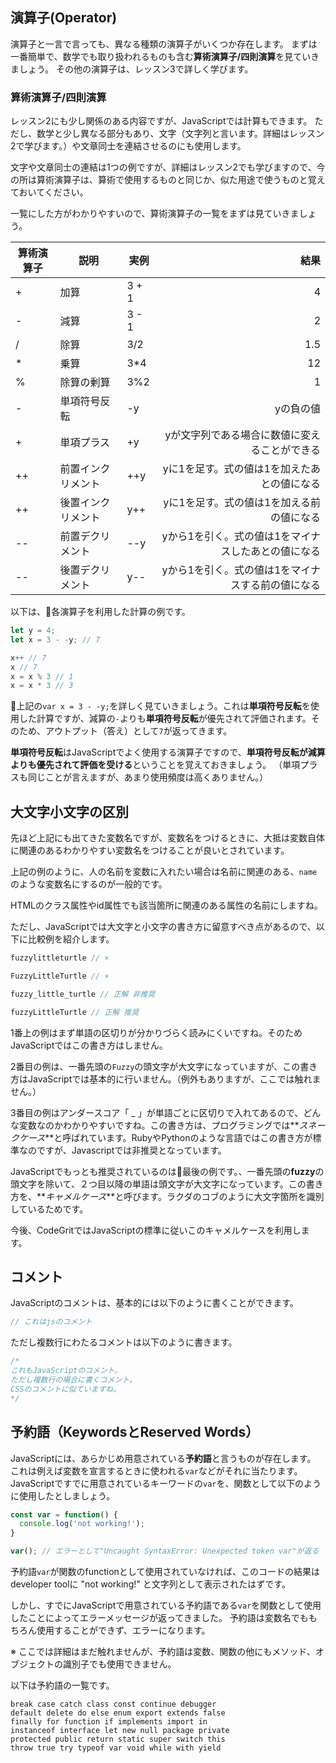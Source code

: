 ## 演算子(Operator)

演算子と一言で言っても、異なる種類の演算子がいくつか存在します。
まずは一番簡単で、数学でも取り扱われるものも含む**算術演算子/四則演算**を見ていきましょう。
その他の演算子は、レッスン3で詳しく学びます。

### 算術演算子/四則演算

レッスン2にも少し関係のある内容ですが、JavaScriptでは計算もできます。
ただし、数学と少し異なる部分もあり、文字（文字列と言います。詳細はレッスン2で学びます。）や文章同士を連結させるのにも使用します。

文字や文章同士の連結は1つの例ですが、詳細はレッスン2でも学びますので、今の所は算術演算子は、算術で使用するものと同じか、似た用途で使うものと覚えておいてください。

一覧にした方がわかりやすいので、算術演算子の一覧をまずは見ていきましょう。

| 算術演算子 | 説明 | 実例 | 結果 |
| ------------- | ------------- | ------------- | -----:|
| + | 加算 | 3 + 1 | 4 |
| - | 減算 | 3 - 1 | 2 |
| / | 除算 | 3/2 | 1.5 |
| * | 乗算 | 3*4 | 12 |
| % | 除算の剰算 | 3%2 | 1 |
| - | 単項符号反転 | -y | yの負の値 |
| + | 単項プラス | +y | yが文字列である場合に数値に変えることができる |
| ++ | 前置インクリメント | ++y | yに1を足す。式の値は1を加えたあとの値になる |
| ++ | 後置インクリメント | y++ | yに1を足す。式の値は1を加える前の値になる |
| -- | 前置デクリメント | --y | yから1を引く。式の値は1をマイナスしたあとの値になる |
| -- | 後置デクリメント | y-- | yから1を引く。式の値は1をマイナスする前の値になる |

以下は、各演算子を利用した計算の例です。

```js
let y = 4;
let x = 3 - -y; // 7

x++ // 7
x // 7
x = x % 3 // 1
x = x * 3 // 3
```

上記の`var x = 3 - -y;`を詳しく見ていきましょう。これは**単項符号反転**を使用した計算ですが、減算の`-`よりも**単項符号反転**が優先されて評価されます。そのため、アウトプット（答え）として`7`が返ってきます。

**単項符号反転**はJavaScriptでよく使用する演算子ですので、**単項符号反転が減算よりも優先されて評価を受ける**ということを覚えておきましょう。
（単項プラスも同じことが言えますが、あまり使用頻度は高くありません。）

## 大文字小文字の区別

先ほど上記にも出てきた変数名ですが、変数名をつけるときに、大抵は変数自体に関連のあるわかりやすい変数名をつけることが良いとされています。

上記の例のように、人の名前を変数に入れたい場合は名前に関連のある、`name`のような変数名にするのが一般的です。

HTMLのクラス属性やid属性でも該当箇所に関連のある属性の名前にしますね。

ただし、JavaScriptでは大文字と小文字の書き方に留意すべき点があるので、以下に比較例を紹介します。

```js
fuzzylittleturtle // ×

FuzzyLittleTurtle // ×

fuzzy_little_turtle // 正解 非推奨

fuzzyLittleTurtle // 正解 推奨
```

1番上の例はまず単語の区切りが分かりづらく読みにくいですね。そのためJavaScriptではこの書き方はしません。

2番目の例は、一番先頭の`Fuzzy`の頭文字が大文字になっていますが、この書き方はJavaScriptでは基本的に行いません。（例外もありますが、ここでは触れません。）

3番目の例はアンダースコア「 _ 」が単語ごとに区切りで入れてあるので、どんな変数なのかわかりやすいですね。この書き方は、プログラミングでは**_スネークケース_**と呼ばれています。RubyやPythonのような言語ではこの書き方が標準なのですが、Javascriptでは非推奨となっています。

JavaScriptでもっとも推奨されているのは最後の例です。、一番先頭の**fuzzy**の頭文字を除いて、２つ目以降の単語は頭文字が大文字になっています。この書き方を、**_キャメルケース_**と呼びます。ラクダのコブのように大文字箇所を識別しているためです。

今後、CodeGritではJavaScriptの標準に従いこのキャメルケースを利用します。

## コメント

JavaScriptのコメントは、基本的には以下のように書くことができます。

```js
// これはjsのコメント
```

ただし複数行にわたるコメントは以下のように書きます。

```js
/*
これもJavaScriptのコメント。
ただし複数行の場合に書くコメント。
CSSのコメントに似ていますね。
*/
```

## 予約語（KeywordsとReserved Words）

JavaScriptには、あらかじめ用意されている**予約語**と言うものが存在します。
これは例えば変数を宣言するときに使われる`var`などがそれに当たります。
JavaScriptですでに用意されているキーワードの`var`を、関数として以下のように使用したとしましょう。

```js
const var = function() {
  console.log('not working!');
}

var(); // エラーとして"Uncaught SyntaxError: Unexpected token var"が返る
```

予約語`var`が関数のfunctionとして使用されていなければ、このコードの結果はdeveloper toolに "not working!" と文字列として表示されたはずです。

しかし、すでにJavaScriptで用意されている予約語である`var`を関数として使用したことによってエラーメッセージが返ってきました。
予約語は変数名でももちろん使用することができず、エラーになります。

※ ここでは詳細はまだ触れませんが、予約語は変数、関数の他にもメソッド、オブジェクトの識別子でも使用できません。

以下は予約語の一覧です。

```
break case catch class const continue debugger
default delete do else enum export extends false
finally for function if implements import in
instanceof interface let new null package private
protected public return static super switch this
throw true try typeof var void while with yield
```
